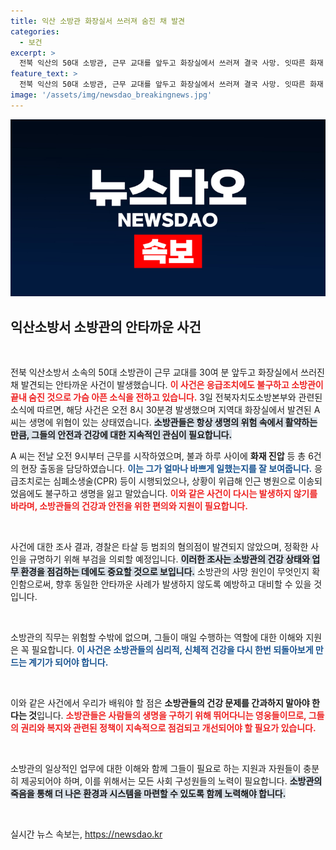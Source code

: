 ```yaml
---
title: 익산 소방관 화장실서 쓰러져 숨진 채 발견
categories:
  - 보건
excerpt: >
  전북 익산의 50대 소방관, 근무 교대를 앞두고 화장실에서 쓰러져 결국 사망. 잇따른 화재 진압 속 그의 죽음에 담긴 진실은 무엇일까? 경찰, 부검 통해 사인 조사 착수.
feature_text: >
  전북 익산의 50대 소방관, 근무 교대를 앞두고 화장실에서 쓰러져 결국 사망. 잇따른 화재 진압 속 그의 죽음에 담긴 진실은 무엇일까? 경찰, 부검 통해 사인 조사 착수.
image: '/assets/img/newsdao_breakingnews.jpg'
---
```


<p><img src="/assets/img/newsdao_breakingnews.jpg" alt="flaretime 속보" /></p>

<h2 data-ke-size="size26">익산소방서 소방관의 안타까운 사건</h2>

<p data-ke-size="size16">&nbsp;</p>

<p>전북 익산소방서 소속의 50대 소방관이 근무 교대를 30여 분 앞두고 화장실에서 쓰러진 채 발견되는 안타까운 사건이 발생했습니다. <b><span style="color: #ee2323;">이 사건은 응급조치에도 불구하고 소방관이 끝내 숨진 것으로 가슴 아픈 소식을 전하고 있습니다.</span></b> 3일 전북자치도소방본부와 관련된 소식에 따르면, 해당 사건은 오전 8시 30분경 발생했으며 지역대 화장실에서 발견된 A 씨는 생명에 위협이 있는 상태였습니다. <b><span style="background-color: #21538527;">소방관들은 항상 생명의 위험 속에서 활약하는 만큼, 그들의 안전과 건강에 대한 지속적인 관심이 필요합니다.</span></b></p>

<p>A 씨는 전날 오전 9시부터 근무를 시작하였으며, 불과 하루 사이에 <b>화재 진압</b> 등 총 6건의 현장 출동을 담당하였습니다. <b><span style="color: #1a5490;">이는 그가 얼마나 바쁘게 일했는지를 잘 보여줍니다.</span></b> 응급조치로는 심폐소생술(CPR) 등이 시행되었으나, 상황이 위급해 인근 병원으로 이송되었음에도 불구하고 생명을 잃고 말았습니다. <b><span style="color: #ee2323;">이와 같은 사건이 다시는 발생하지 않기를 바라며, 소방관들의 건강과 안전을 위한 편의와 지원이 필요합니다.</span></b></p>

<p data-ke-size="size16">&nbsp;</p>

<p>사건에 대한 조사 결과, 경찰은 타살 등 범죄의 혐의점이 발견되지 않았으며, 정확한 사인을 규명하기 위해 부검을 의뢰할 예정입니다. <b><span style="background-color: #21538527;">이러한 조사는 소방관의 건강 상태와 업무 환경을 점검하는 데에도 중요할 것으로 보입니다.</span></b> 소방관의 사망 원인이 무엇인지 확인함으로써, 향후 동일한 안타까운 사례가 발생하지 않도록 예방하고 대비할 수 있을 것입니다.  </p>

<p data-ke-size="size16">&nbsp;</p>

<p>소방관의 직무는 위험할 수밖에 없으며, 그들이 매일 수행하는 역할에 대한 이해와 지원은 꼭 필요합니다. <b><span style="color: #1a5490;">이 사건은 소방관들의 심리적, 신체적 건강을 다시 한번 되돌아보게 만드는 계기가 되어야 합니다.</span></b> </p>

<p data-ke-size="size16">&nbsp;</p>

<p>이와 같은 사건에서 우리가 배워야 할 점은 <b>소방관들의 건강 문제를 간과하지 말아야 한다는 것</b>입니다. <b><span style="color: #ee2323;">소방관들은 사람들의 생명을 구하기 위해 뛰어다니는 영웅들이므로, 그들의 권리와 복지와 관련된 정책이 지속적으로 점검되고 개선되어야 할 필요가 있습니다.</span></b> </p>

<p data-ke-size="size16">&nbsp;</p>

<p>소방관의 일상적인 업무에 대한 이해와 함께 그들이 필요로 하는 지원과 자원들이 충분히 제공되어야 하며, 이를 위해서는 모든 사회 구성원들의 노력이 필요합니다. <b><span style="background-color: #21538527;">소방관의 죽음을 통해 더 나은 환경과 시스템을 마련할 수 있도록 함께 노력해야 합니다.</span></b> </p>

<p data-ke-size="size16">&nbsp;</p>
실시간 뉴스 속보는, <a href="https://newsdao.kr" rel="dofollow">https://newsdao.kr</a>


